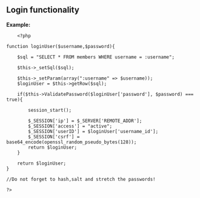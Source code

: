 
Login functionality
-------

**Example:**



    	<?php

	function loginUser($username,$password){
		
		$sql = "SELECT * FROM members WHERE username = :username";
		
		$this->_setSql($sql);
		
		$this->_setParam(array(":username" => $username));
		$loginUser = $this->getRow($sql);
				
		if($this->ValidatePassword($loginUser['password'], $password) === true){

			session_start();
			
			$_SESSION['ip'] = $_SERVER['REMOTE_ADDR'];
			$_SESSION['access'] = "active";
			$_SESSION['userID'] = $loginUser['username_id'];
			$_SESSION['csrf'] = base64_encode(openssl_random_pseudo_bytes(128));
			return $loginUser;
   		}
		
		return $loginUser;
	}
	
	//Do not forget to hash,salt and stretch the passwords!

	?>



	
